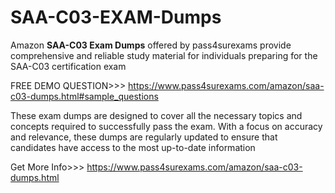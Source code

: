 # SAA-C03-EXAM-Dumps
Amazon **SAA-C03 Exam Dumps** offered by pass4surexams provide comprehensive and reliable study material for individuals preparing for the SAA-C03 certification exam

FREE DEMO QUESTION>>> https://www.pass4surexams.com/amazon/saa-c03-dumps.html#sample_questions

These exam dumps are designed to cover all the necessary topics and concepts required to successfully pass the exam. With a focus on accuracy and relevance, these dumps are regularly updated to ensure that candidates have access to the most up-to-date information


Get More Info>>> https://www.pass4surexams.com/amazon/saa-c03-dumps.html


